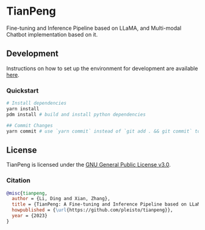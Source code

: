 # TianPeng

Fine-tuning and Inference Pipeline based on LLaMA, and Multi-modal Chatbot implementation based on it.

## Development

Instructions on how to set up the environment for development are available [here](./docs/SETUP_DEV_ENV.md).

### Quickstart

```bash
# Install dependencies
yarn install
pdm install # build and install python dependencies

## Commit Changes
yarn commit # use `yarn commit` instead of `git add . && git commit` to commit changes
```

## License

TianPeng is licensed under the [GNU General Public License v3.0](./LICENSE).

### Citation

```bibtex
@misc{tianpeng,
  author = {Li, Ding and Xian, Zhang},
  title = {TianPeng: A Fine-tuning and Inference Pipeline based on LLaMA},
  howpublished = {\url{https://github.com/pleisto/tianpeng}},
  year = {2023}
}
```
